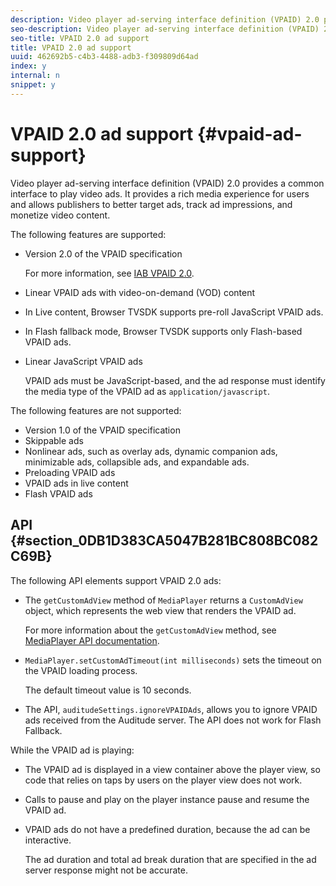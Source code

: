 ```yaml
---
description: Video player ad-serving interface definition (VPAID) 2.0 provides a common interface to play video ads. It provides a rich media experience for users and allows publishers to better target ads, track ad impressions, and monetize video content.
seo-description: Video player ad-serving interface definition (VPAID) 2.0 provides a common interface to play video ads. It provides a rich media experience for users and allows publishers to better target ads, track ad impressions, and monetize video content.
seo-title: VPAID 2.0 ad support
title: VPAID 2.0 ad support
uuid: 462692b5-c4b3-4488-adb3-f309809d64ad
index: y
internal: n
snippet: y
---
```


# VPAID 2.0 ad support {#vpaid-ad-support}

Video player ad-serving interface definition (VPAID) 2.0 provides a common interface to play video ads. It provides a rich media experience for users and allows publishers to better target ads, track ad impressions, and monetize video content.

The following features are supported:

* Version 2.0 of the VPAID specification

  For more information, see [IAB VPAID 2.0](https://www.iab.com/guidelines/digital-video-player-ad-interface-definition-vpaid-2-0/).
* Linear VPAID ads with video-on-demand (VOD) content 
* In Live content, Browser TVSDK supports pre-roll JavaScript VPAID ads.
* In Flash fallback mode, Browser TVSDK supports only Flash-based VPAID ads.
* Linear JavaScript VPAID ads

  VPAID ads must be JavaScript-based, and the ad response must identify the media type of the VPAID ad as `application/javascript`.

The following features are not supported:

* Version 1.0 of the VPAID specification
* Skippable ads
* Nonlinear ads, such as overlay ads, dynamic companion ads, minimizable ads, collapsible ads, and expandable ads.
* Preloading VPAID ads
* VPAID ads in live content
* Flash VPAID ads

## API {#section_0DB1D383CA5047B281BC808BC082C69B}

The following API elements support VPAID 2.0 ads:

* The `getCustomAdView` method of `MediaPlayer` returns a `CustomAdView` object, which represents the web view that renders the VPAID ad.

  For more information about the `getCustomAdView` method, see [MediaPlayer API documentation](https://help.adobe.com/en_US/primetime/api/psdk/browser_tvsdk/AdobePSDK.MediaPlayer.html).

* `MediaPlayer.setCustomAdTimeout(int milliseconds)` sets the timeout on the VPAID loading process.

  The default timeout value is 10 seconds.

* The API, `auditudeSettings.ignoreVPAIDAds`, allows you to ignore VPAID ads received from the Auditude server. The API does not work for Flash Fallback.

While the VPAID ad is playing:

* The VPAID ad is displayed in a view container above the player view, so code that relies on taps by users on the player view does not work.
* Calls to pause and play on the player instance pause and resume the VPAID ad.
* VPAID ads do not have a predefined duration, because the ad can be interactive.

  The ad duration and total ad break duration that are specified in the ad server response might not be accurate.